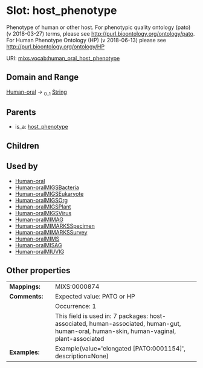 
# Slot: host_phenotype


Phenotype of human or other host. For phenotypic quality ontology (pato) (v 2018-03-27) terms, please see http://purl.bioontology.org/ontology/pato. For Human Phenotype Ontology (HP) (v 2018-06-13) please see http://purl.bioontology.org/ontology/HP

URI: [mixs.vocab:human_oral_host_phenotype](https://w3id.org/mixs/vocab/human_oral_host_phenotype)


## Domain and Range

[Human-oral](Human-oral.md) &#8594;  <sub>0..1</sub> [String](types/String.md)

## Parents

 *  is_a: [host_phenotype](host_phenotype.md)

## Children


## Used by

 * [Human-oral](Human-oral.md)
 * [Human-oralMIGSBacteria](Human-oralMIGSBacteria.md)
 * [Human-oralMIGSEukaryote](Human-oralMIGSEukaryote.md)
 * [Human-oralMIGSOrg](Human-oralMIGSOrg.md)
 * [Human-oralMIGSPlant](Human-oralMIGSPlant.md)
 * [Human-oralMIGSVirus](Human-oralMIGSVirus.md)
 * [Human-oralMIMAG](Human-oralMIMAG.md)
 * [Human-oralMIMARKSSpecimen](Human-oralMIMARKSSpecimen.md)
 * [Human-oralMIMARKSSurvey](Human-oralMIMARKSSurvey.md)
 * [Human-oralMIMS](Human-oralMIMS.md)
 * [Human-oralMISAG](Human-oralMISAG.md)
 * [Human-oralMIUVIG](Human-oralMIUVIG.md)

## Other properties

|  |  |  |
| --- | --- | --- |
| **Mappings:** | | MIXS:0000874 |
| **Comments:** | | Expected value: PATO or HP |
|  | | Occurrence: 1 |
|  | | This field is used in: 7 packages: host-associated, human-associated, human-gut, human-oral, human-skin, human-vaginal, plant-associated |
| **Examples:** | | Example(value='elongated [PATO:0001154]', description=None) |

